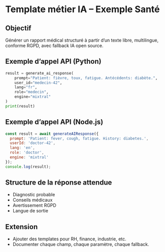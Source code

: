 # Template métier IA – Exemple Santé

## Objectif
Générer un rapport médical structuré à partir d’un texte libre, multilingue, conforme RGPD, avec fallback IA open source.

## Exemple d’appel API (Python)
```python
result = generate_ai_response(
    prompt="Patient: fièvre, toux, fatigue. Antécédents: diabète.",
    user_id="medecin-42",
    lang="fr",
    role="medecin",
    engine="mixtral"
)
print(result)
```

## Exemple d’appel API (Node.js)
```js
const result = await generateAIResponse({
  prompt: 'Patient: fever, cough, fatigue. History: diabetes.',
  userId: 'doctor-42',
  lang: 'en',
  role: 'doctor',
  engine: 'mixtral'
});
console.log(result);
```

## Structure de la réponse attendue
- Diagnostic probable
- Conseils médicaux
- Avertissement RGPD
- Langue de sortie

## Extension
- Ajouter des templates pour RH, finance, industrie, etc.
- Documenter chaque champ, chaque paramètre, chaque fallback.
